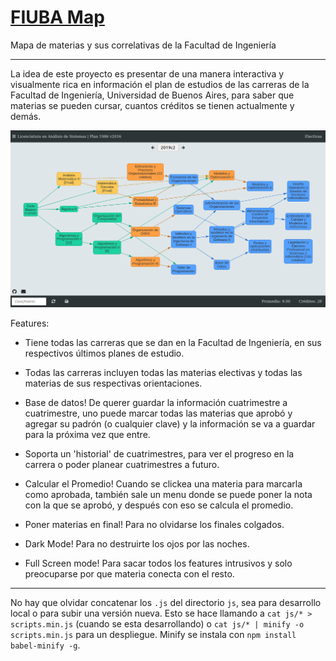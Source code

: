 # [FIUBA Map](https://fdelmazo.github.io/FIUBA-Map/)

Mapa de materias y sus correlativas de la Facultad de Ingeniería

---

La idea de este proyecto es presentar de una manera interactiva y visualmente rica en información el plan de estudios de las carreras de la Facultad de Ingeniería, Universidad de Buenos Aires, para saber que materias se pueden cursar, cuantos créditos se tienen actualmente y demás.

<a href='https://imgur.com/QkXbwFc'><img src='fmap.png'></a>

Features:

* Tiene todas las carreras que se dan en la Facultad de Ingeniería, en sus respectivos últimos planes de estudio.

* Todas las carreras incluyen todas las materias electivas y todas las materias de sus respectivas orientaciones.

* Base de datos! De querer guardar la información cuatrimestre a cuatrimestre, uno puede marcar todas las materias que aprobó y agregar su padrón (o cualquier clave) y la información se va a guardar para la próxima vez que entre.

* Soporta un 'historial' de cuatrimestres, para ver el progreso en la carrera o poder planear cuatrimestres a futuro.

* Calcular el Promedio! Cuando se clickea una materia para marcarla como aprobada, también sale un menu donde se puede poner la nota con la que se aprobó, y después con eso se calcula el promedio.

* Poner materias en final! Para no olvidarse los finales colgados.

* Dark Mode! Para no destruirte los ojos por las noches.

* Full Screen mode! Para sacar todos los features intrusivos y solo preocuparse por que materia conecta con el resto.
---
 
No hay que olvidar concatenar los `.js` del directorio `js`, sea para desarrollo local o para subir una versión nueva. Esto se hace llamando a `cat js/* > scripts.min.js` (cuando se esta desarrollando) o `cat js/* | minify -o scripts.min.js` para un despliegue. Minify se instala con `npm install babel-minify -g`.
